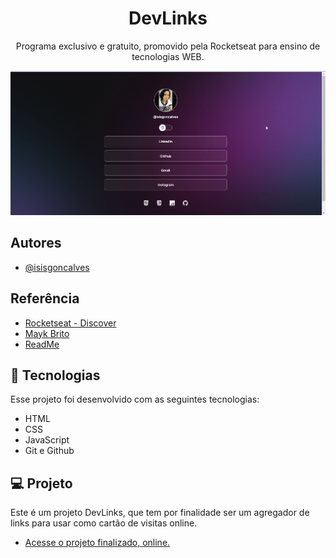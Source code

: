 
<h1 align="center"> DevLinks </h1>

<p align="center">
Programa exclusivo e gratuito, promovido pela Rocketseat para ensino de tecnologias WEB.
</p>

<p align="center">
<img src="./assets/devlinks.gif" alt="">
</p> 

## Autores

- [@isisgoncalves](https://www.github.com/isisgoncalves)

## Referência

 - [Rocketseat - Discover](https://www.rocketseat.com.br/discover)
 - [Mayk Brito](https://github.com/maykbrito)
 - [ReadMe](https://readme.so/pt)

## 🚀 Tecnologias

Esse projeto foi desenvolvido com as seguintes tecnologias:

- HTML
- CSS
- JavaScript
- Git e Github

## 💻 Projeto

Este é um projeto DevLinks, que tem por finalidade ser um agregador de links para usar como cartão de visitas online.

- [Acesse o projeto finalizado, online.](https://isisgoncalves.github.io/DevLinks/)
